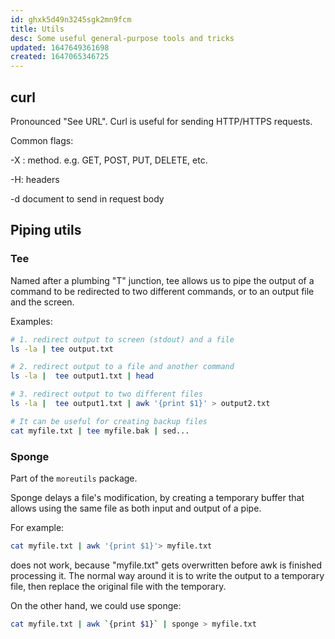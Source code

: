 ```yaml
---
id: ghxk5d49n3245sgk2mn9fcm
title: Utils
desc: Some useful general-purpose tools and tricks
updated: 1647649361698
created: 1647065346725
---
```


## curl

Pronounced "See URL". Curl is useful for sending HTTP/HTTPS requests.

Common flags:

-X
: method. e.g. GET, POST, PUT, DELETE, etc.

-H:
headers

-d
document to send in request body


## Piping utils

### Tee

Named after a plumbing "T" junction, tee allows us to pipe the output of a command to be redirected to two different commands, or to an output file and the screen.

Examples:

```bash
# 1. redirect output to screen (stdout) and a file
ls -la | tee output.txt

# 2. redirect output to a file and another command
ls -la |  tee output1.txt | head 

# 3. redirect output to two different files
ls -la |  tee output1.txt | awk '{print $1}' > output2.txt

# It can be useful for creating backup files
cat myfile.txt | tee myfile.bak | sed...
```


### Sponge

Part of the `moreutils` package.

Sponge delays a file's modification, by creating a temporary buffer that allows using the same file as both input and output of a pipe.

For example:

```bash
cat myfile.txt | awk '{print $1}'> myfile.txt
```

does not work, because "myfile.txt" gets overwritten before awk is finished processing it. The normal way around it is to write the output to a temporary file, then replace the original file with the temporary.

On the other hand, we could use sponge:

```bash
cat myfile.txt | awk `{print $1}` | sponge > myfile.txt
```